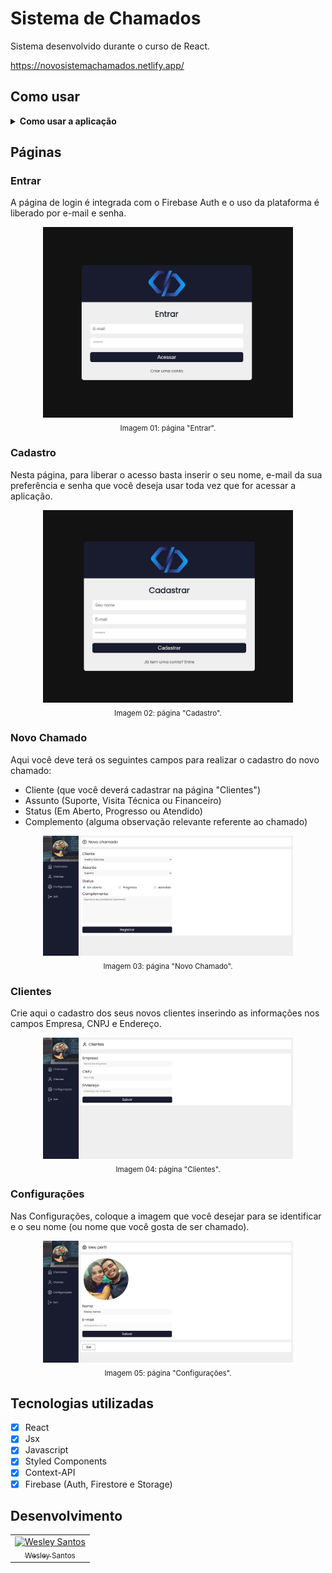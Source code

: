 # Sistema de Chamados

Sistema desenvolvido durante o curso de React.

https://novosistemachamados.netlify.app/

## Como usar

<details>
  <summary><strong>Como usar a aplicação</strong></summary>
  <ul>
    <li>Acesse o site: https://novosistemachamados.netlify.app/</li>
    <li>Vá na página de cadastro e crie o seu com nome, e-mail e senha.</li>
    <li>Entre na seção de Clientes e crie um novo cliente.</li>
    <li>Na página "Chamados", selecione o botão "Novo Chamado" e crie um chamado de exemplo para esse novo cliente.</li>
  </ul>
</details>

## Páginas


### Entrar

A página de login é integrada com o Firebase Auth e o uso da plataforma é liberado por e-mail e senha.

<div align="center">
  <img src="./src/assets/img/pgEntrar.jpg" alt="Página Entrar" width="400px"/><br/>
  <sub>Imagem 01: página "Entrar".</sub>
</div>

### Cadastro

Nesta página, para liberar o acesso basta inserir o seu nome, e-mail da sua preferência e senha que você deseja usar toda vez que for acessar a aplicação.

<div align="center">
  <img src="./src/assets/img/pgCadastro.jpg" alt="Página Cadastro" width="400px"/><br/>
  <sub>Imagem 02: página "Cadastro".</sub>
</div>

### Novo Chamado

Aqui você deve terá os seguintes campos para realizar o cadastro do novo chamado:
- Cliente (que você deverá cadastrar na página "Clientes")
- Assunto (Suporte, Visita Técnica ou Financeiro)
- Status (Em Aberto, Progresso ou Atendido)
- Complemento (alguma observação relevante referente ao chamado)

<div align="center">
  <img src="./src/assets/img/pgNovoChamado.jpg" width="400px" alt="Página Novo Chamado" /><br/>
  <sub>Imagem 03: página "Novo Chamado".</sub>
</div>

### Clientes

Crie aqui o cadastro dos seus novos clientes inserindo as informações nos campos Empresa, CNPJ e Endereço.

<div align="center">
  <img src="./src/assets/img/pgClientes.jpg" alt="Página Clientes" width="400px"/><br/>
  <sub>Imagem 04: página "Clientes".</sub>
</div>

### Configurações

Nas Configurações, coloque a imagem que você desejar para se identificar e o seu nome (ou nome que você gosta de ser chamado).

<div align="center">
  <img src="./src/assets/img/pgConfiguracoes.jpg" alt="Página Configuracoes" width="400px"/><br/>
  <sub>Imagem 05: página "Configurações".</sub>
</div>

## Tecnologias utilizadas

- [x] React
- [x] Jsx
- [x] Javascript
- [x] Styled Components
- [x] Context-API
- [x] Firebase (Auth, Firestore e Storage)

## Desenvolvimento

<table>
  <tr>
    <td border="1px solid #ddd" align="center">
      <a href="https://github.com/wesleysantossts">
        <img src="https://avatars.githubusercontent.com/u/56703526?v=4" width="100px" alt="Wesley Santos"/>
        <br/>
        <sub>Wesley Santos</sub>
      </a>
    </td>
  </tr>
</table>
